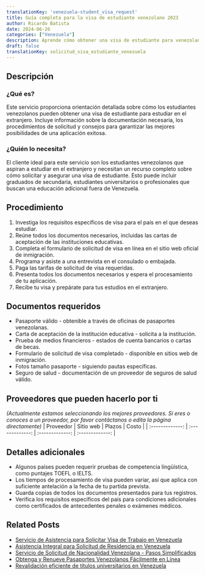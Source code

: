 ```yaml
---
translationKey: 'venezuela-student_visa_request'
title: Guía completa para la visa de estudiante venezolano 2023
author: Ricardo Batista
date: 2024-06-26
categories: ["Venezuela"]
description: Aprende cómo obtener una visa de estudiante para venezolanos - proceso, documentos requeridos y consejos útiles en un solo lugar.
draft: false
translationKey: solicitud_visa_estudiante_venezuela
---
```


## Descripción
### ¿Qué es?
Este servicio proporciona orientación detallada sobre cómo los estudiantes venezolanos pueden obtener una visa de estudiante para estudiar en el extranjero. Incluye información sobre la documentación necesaria, los procedimientos de solicitud y consejos para garantizar las mejores posibilidades de una aplicación exitosa.

### ¿Quién lo necesita?
El cliente ideal para este servicio son los estudiantes venezolanos que aspiran a estudiar en el extranjero y necesitan un recurso completo sobre cómo solicitar y asegurar una visa de estudiante. Esto puede incluir graduados de secundaria, estudiantes universitarios o profesionales que buscan una educación adicional fuera de Venezuela.

## Procedimiento

1. Investiga los requisitos específicos de visa para el país en el que deseas estudiar.
2. Reúne todos los documentos necesarios, incluidas las cartas de aceptación de las instituciones educativas.
3. Completa el formulario de solicitud de visa en línea en el sitio web oficial de inmigración.
4. Programa y asiste a una entrevista en el consulado o embajada.
5. Paga las tarifas de solicitud de visa requeridas.
6. Presenta todos los documentos necesarios y espera el procesamiento de tu aplicación.
7. Recibe tu visa y prepárate para tus estudios en el extranjero.

## Documentos requeridos

- Pasaporte válido - obtenible a través de oficinas de pasaportes venezolanas.
- Carta de aceptación de la institución educativa - solicita a la institución.
- Prueba de medios financieros - estados de cuenta bancarios o cartas de becas.
- Formulario de solicitud de visa completado - disponible en sitios web de inmigración.
- Fotos tamaño pasaporte - siguiendo pautas específicas.
- Seguro de salud - documentación de un proveedor de seguros de salud válido.

## Proveedores que pueden hacerlo por ti
_(Actualmente estamos seleccionando los mejores proveedores. Si eres o conoces a un proveedor, por favor contáctanos o edita la página directamente)_
| Proveedor        |     Sitio web     |     Plazos    |       Costo      |
| :-------------: | :-------------: |  :-------------: | :-------------: |

## Detalles adicionales

- Algunos países pueden requerir pruebas de competencia lingüística, como puntajes TOEFL o IELTS.
- Los tiempos de procesamiento de visa pueden variar, así que aplica con suficiente antelación a la fecha de tu partida prevista.
- Guarda copias de todos los documentos presentados para tus registros.
- Verifica los requisitos específicos del país para condiciones adicionales como certificados de antecedentes penales o exámenes médicos.


## Related Posts

- [Servicio de Asistencia para Solicitar Visa de Trabajo en Venezuela](https://tramitit.com/es/guides/venezuela/solicitud_de_visa_de_trabajo/)
- [Asistencia Integral para Solicitud de Residencia en Venezuela](https://tramitit.com/es/guides/venezuela/solicitud_de_residencia/)
- [Servicio de Solicitud de Nacionalidad Venezolana - Pasos Simplificados](https://tramitit.com/es/guides/venezuela/solicitud_de_nacionalidad/)
- [Obtenga y Renueve Pasaportes Venezolanos Fácilmente en Línea](https://tramitit.com/es/guides/venezuela/pasaporte_venezolano/)
- [Revalidación eficiente de títulos universitarios en Venezuela](https://tramitit.com/es/guides/venezuela/revalidación_de_título_universitario/)